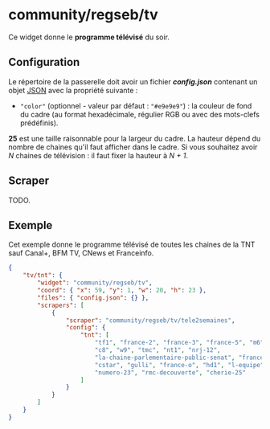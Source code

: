 # community/regseb/tv

Ce widget donne le **programme télévisé** du soir.

## Configuration

Le répertoire de la passerelle doit avoir un fichier ***config.json***
contenant un objet
[JSON](http://www.json.org/json-fr.html "JavaScript Object Notation") avec la
propriété suivante :

- `"color"` (optionnel - valeur par défaut : `"#e9e9e9"`) : la couleur de fond
  du cadre (au format hexadécimale, régulier RGB ou avec des mots-clefs
  prédéfinis).

**25** est une taille raisonnable pour la largeur du cadre. La hauteur dépend
du nombre de chaines qu'il faut afficher dans le cadre. Si vous souhaitez avoir
*N* chaines de télévision : il faut fixer la hauteur à *N + 1*.

## Scraper

TODO.

## Exemple

Cet exemple donne le programme télévisé de toutes les chaines de la TNT sauf
Canal+, BFM TV, CNews et Franceinfo.

```JSON
{
    "tv/tnt": {
        "widget": "community/regseb/tv",
        "coord": { "x": 59, "y": 1, "w": 20, "h": 23 },
        "files": { "config.json": {} },
        "scrapers": [
            {
                "scraper": "community/regseb/tv/tele2semaines",
                "config": {
                    "tnt": [
                        "tf1", "france-2", "france-3", "france-5", "m6", "arte",
                        "c8", "w9", "tmc", "nt1", "nrj-12",
                        "la-chaine-parlementaire-public-senat", "france-4",
                        "cstar", "gulli", "france-o", "hd1", "l-equipe", "6ter",
                        "numero-23", "rmc-decouverte", "cherie-25"
                    ]
                }
            }
        ]
    }
}
```
